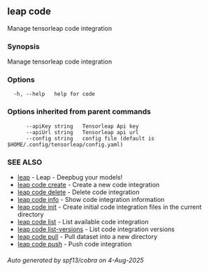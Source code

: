 ## leap code

Manage tensorleap code integration

### Synopsis

Manage tensorleap code integration

### Options

```
  -h, --help   help for code
```

### Options inherited from parent commands

```
      --apiKey string   Tensorleap Api key
      --apiUrl string   Tensorleap api url
      --config string   config file (default is $HOME/.config/tensorleap/config.yaml)
```

### SEE ALSO

* [leap](leap.md)	 - Leap - Deepbug your models!
* [leap code create](leap_code_create.md)	 - Create a new code integration
* [leap code delete](leap_code_delete.md)	 - Delete code integration
* [leap code info](leap_code_info.md)	 - Show code integration information
* [leap code init](leap_code_init.md)	 - Create initial code integration files in the current directory
* [leap code list](leap_code_list.md)	 - List available code integration
* [leap code list-versions](leap_code_list-versions.md)	 - List code integration versions
* [leap code pull](leap_code_pull.md)	 - Pull dataset into a new directory
* [leap code push](leap_code_push.md)	 - Push code integration

###### Auto generated by spf13/cobra on 4-Aug-2025
